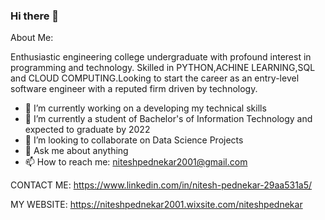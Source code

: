 ### Hi there 👋

About Me: 

Enthusiastic engineering college undergraduate with profound interest in programming and technology.
Skilled in PYTHON,ACHINE LEARNING,SQL and CLOUD COMPUTING.Looking to start the career as an entry-level software engineer with a reputed firm driven by technology.


- 🔭 I’m currently working on a developing my technical skills
- 🌱 I’m currently a student of Bachelor's of Information Technology and expected to graduate by 2022
- 👯 I’m looking to collaborate on Data Science Projects
- 💬 Ask me about anything
- 📫 How to reach me: niteshpednekar2001@gmail.com


CONTACT ME: https://www.linkedin.com/in/nitesh-pednekar-29aa531a5/

MY WEBSITE: https://niteshpednekar2001.wixsite.com/niteshpednekar
